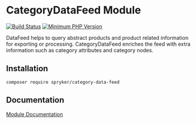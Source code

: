 # CategoryDataFeed Module
[![Build Status](https://travis-ci.org/spryker/category-data-feed.svg)](https://travis-ci.org/spryker/category-data-feed)
[![Minimum PHP Version](https://img.shields.io/badge/php-%3E%3D%207.3-8892BF.svg)](https://php.net/)

DataFeed helps to query abstract products and product related information for exporting or processing. CategoryDataFeed enriches the feed with extra information such as category attributes and category nodes.

## Installation

```
composer require spryker/category-data-feed
```

## Documentation

[Module Documentation](https://academy.spryker.com/developing_with_spryker/module_guide/data_feed.html)
